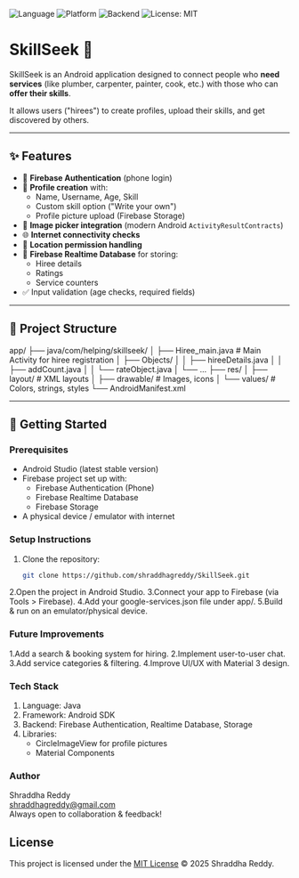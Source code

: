 ![Language](https://img.shields.io/badge/Java-ED8B00?style=for-the-badge&logo=java&logoColor=white)
![Platform](https://img.shields.io/badge/Android-3DDC84?style=for-the-badge&logo=android&logoColor=white)
![Backend](https://img.shields.io/badge/Firebase-FFCA28?style=for-the-badge&logo=firebase&logoColor=black)
![License: MIT](https://img.shields.io/badge/License-MIT-green.svg)


# SkillSeek 📱

SkillSeek is an Android application designed to connect people who **need services** (like plumber, carpenter, painter, cook, etc.) with those who can **offer their skills**.  

It allows users ("hirees") to create profiles, upload their skills, and get discovered by others.  

---

## ✨ Features

- 🔑 **Firebase Authentication** (phone login)
- 👤 **Profile creation** with:
  - Name, Username, Age, Skill
  - Custom skill option ("Write your own")
  - Profile picture upload (Firebase Storage)
- 📸 **Image picker integration** (modern Android `ActivityResultContracts`)
- 🌐 **Internet connectivity checks**
- 📍 **Location permission handling**
- 💾 **Firebase Realtime Database** for storing:
  - Hiree details  
  - Ratings  
  - Service counters
- ✅ Input validation (age checks, required fields)

---

## 📂 Project Structure

app/
├── java/com/helping/skillseek/
│ ├── Hiree_main.java # Main Activity for hiree registration
│ ├── Objects/
│ │ ├── hireeDetails.java
│ │ ├── addCount.java
│ │ └── rateObject.java
│ └── ...
├── res/
│ ├── layout/ # XML layouts
│ ├── drawable/ # Images, icons
│ └── values/ # Colors, strings, styles
└── AndroidManifest.xml


---

## 🚀 Getting Started

### Prerequisites
- Android Studio (latest stable version)
- Firebase project set up with:
  - Firebase Authentication (Phone)
  - Firebase Realtime Database
  - Firebase Storage
- A physical device / emulator with internet

### Setup Instructions
1. Clone the repository:
   ```bash
   git clone https://github.com/shraddhagreddy/SkillSeek.git
   
2.Open the project in Android Studio.
3.Connect your app to Firebase (via Tools > Firebase).
4.Add your google-services.json file under app/.
5.Build & run on an emulator/physical device.


### Future Improvements
1.Add a search & booking system for hiring.
2.Implement user-to-user chat.
3.Add service categories & filtering.
4.Improve UI/UX with Material 3 design.


### Tech Stack
1. Language: Java
2. Framework: Android SDK
3. Backend: Firebase Authentication, Realtime Database, Storage
4. Libraries:
   - CircleImageView for profile pictures
   - Material Components

### Author
Shraddha Reddy  
 [shraddhagreddy@gmail.com](mailto:shraddhagreddy@gmail.com)  
 Always open to collaboration & feedback!



## License
This project is licensed under the [MIT License](LICENSE) © 2025 Shraddha Reddy.

